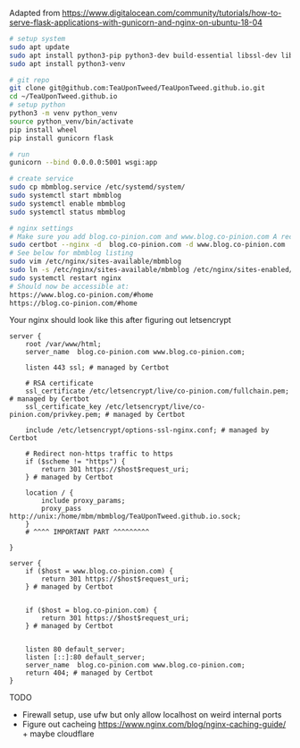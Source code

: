 Adapted from https://www.digitalocean.com/community/tutorials/how-to-serve-flask-applications-with-gunicorn-and-nginx-on-ubuntu-18-04
```bash
# setup system
sudo apt update
sudo apt install python3-pip python3-dev build-essential libssl-dev libffi-dev python3-setuptools
sudo apt install python3-venv

# git repo
git clone git@github.com:TeaUponTweed/TeaUponTweed.github.io.git
cd ~/TeaUponTweed.github.io
# setup python
python3 -m venv python_venv
source python_venv/bin/activate
pip install wheel
pip install gunicorn flask

# run
gunicorn --bind 0.0.0.0:5001 wsgi:app

# create service
sudo cp mbmblog.service /etc/systemd/system/
sudo systemctl start mbmblog
sudo systemctl enable mbmblog
sudo systemctl status mbmblog

# nginx settings
# Make sure you add blog.co-pinion.com and www.blog.co-pinion.com A records to DNS manager
sudo certbot --nginx -d  blog.co-pinion.com -d www.blog.co-pinion.com
# See below for mbmblog listing
sudo vim /etc/nginx/sites-available/mbmblog
sudo ln -s /etc/nginx/sites-available/mbmblog /etc/nginx/sites-enabled/
sudo systemctl restart nginx
# Should now be accessible at:
https://www.blog.co-pinion.com/#home
https://blog.co-pinion.com/#home
```

Your nginx should look like this after figuring out letsencrypt
```
server {
    root /var/www/html;
    server_name  blog.co-pinion.com www.blog.co-pinion.com;

    listen 443 ssl; # managed by Certbot

    # RSA certificate
    ssl_certificate /etc/letsencrypt/live/co-pinion.com/fullchain.pem; # managed by Certbot
    ssl_certificate_key /etc/letsencrypt/live/co-pinion.com/privkey.pem; # managed by Certbot

    include /etc/letsencrypt/options-ssl-nginx.conf; # managed by Certbot

    # Redirect non-https traffic to https
    if ($scheme != "https") {
        return 301 https://$host$request_uri;
    } # managed by Certbot

    location / {
        include proxy_params;
        proxy_pass http://unix:/home/mbm/mbmblog/TeaUponTweed.github.io.sock;
    }
    # ^^^^ IMPORTANT PART ^^^^^^^^^

}

server {
    if ($host = www.blog.co-pinion.com) {
        return 301 https://$host$request_uri;
    } # managed by Certbot


    if ($host = blog.co-pinion.com) {
        return 301 https://$host$request_uri;
    } # managed by Certbot


    listen 80 default_server;
    listen [::]:80 default_server;
    server_name  blog.co-pinion.com www.blog.co-pinion.com;
    return 404; # managed by Certbot
}

```

TODO
- Firewall setup, use ufw but only allow localhost on weird internal ports
- Figure out cacheing https://www.nginx.com/blog/nginx-caching-guide/ + maybe cloudflare
